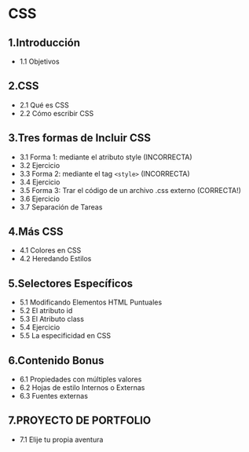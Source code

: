 # CSS

## 1.Introducción

- 1.1 Objetivos

## 2.CSS

- 2.1 Qué es CSS
- 2.2 Cómo escribir CSS

## 3.Tres formas de Incluir CSS

- 3.1 Forma 1: mediante el atributo style (INCORRECTA)
- 3.2 Ejercicio
- 3.3 Forma 2: mediante el tag `<style>` (INCORRECTA)
- 3.4 Ejercicio
- 3.5 Forma 3: Trar el código de un archivo .css externo (CORRECTA!)
- 3.6 Ejercicio
- 3.7 Separación de Tareas

## 4.Más CSS

- 4.1 Colores en CSS
- 4.2 Heredando Estilos

## 5.Selectores Específicos

- 5.1 Modificando Elementos HTML Puntuales
- 5.2 El atributo id
- 5.3 El Atributo class
- 5.4 Ejercicio
- 5.5 La especificidad en CSS

## 6.Contenido Bonus

- 6.1 Propiedades con múltiples valores
- 6.2 Hojas de estilo Internos o Externas
- 6.3 Fuentes externas
  
## 7.PROYECTO DE PORTFOLIO

- 7.1 Elije tu propia aventura